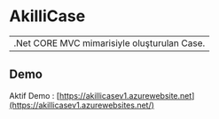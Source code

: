# AkilliCase

 
<table>
<tr>
<td>
.Net CORE MVC mimarisiyle oluşturulan Case.
</td>
</tr>
</table>


## Demo
Aktif Demo :  [https://akillicasev1.azurewebsite.net](https://akillicasev1.azurewebsites.net/)




